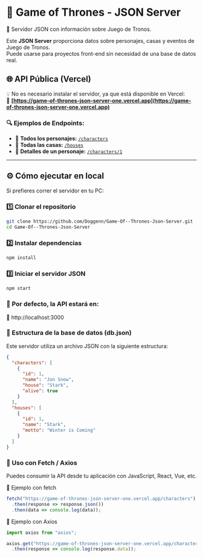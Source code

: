 # 🏰 Game of Thrones - JSON Server  
📜 Servidor JSON con información sobre Juego de Tronos.  

Este **JSON Server** proporciona datos sobre personajes, casas y eventos de Juego de Tronos.  
Puede usarse para proyectos front-end sin necesidad de una base de datos real.  

## 🌐 API Pública (Vercel)
💡 No es necesario instalar el servidor, ya que está disponible en Vercel:  
🔗 **[https://game-of-thrones-json-server-one.vercel.app](https://game-of-thrones-json-server-one.vercel.app)**  

### 🔍 **Ejemplos de Endpoints:**  
- 🔗 **Todos los personajes:** [`/characters`](https://game-of-thrones-json-server-one.vercel.app/characters)  
- 🔗 **Todas las casas:** [`/houses`](https://game-of-thrones-json-server-one.vercel.app/houses)  
- 🔗 **Detalles de un personaje:** [`/characters/1`](https://game-of-thrones-json-server-one.vercel.app/characters/1)  

---

## ⚙️ **Cómo ejecutar en local**  
Si prefieres correr el servidor en tu PC:  

### 1️⃣ Clonar el repositorio  
```bash
git clone https://github.com/Doggenn/Game-Of--Thrones-Json-Server.git
cd Game-Of--Thrones-Json-Server
```
### 2️⃣ Instalar dependencias
```bash
npm install
```
### 3️⃣ Iniciar el servidor JSON
```bash
npm start
```
### 📌 Por defecto, la API estará en:
🔗 http://localhost:3000

### 📁 Estructura de la base de datos (db.json)
Este servidor utiliza un archivo JSON con la siguiente estructura:
```json
{
  "characters": [
    {
      "id": 1,
      "name": "Jon Snow",
      "house": "Stark",
      "alive": true
    }
  ],
  "houses": [
    {
      "id": 1,
      "name": "Stark",
      "motto": "Winter is Coming"
    }
  ]
}
```

### 📌 Uso con Fetch / Axios
Puedes consumir la API desde tu aplicación con JavaScript, React, Vue, etc.

🔹 Ejemplo con fetch
```js
fetch("https://game-of-thrones-json-server-one.vercel.app/characters")
  .then(response => response.json())
  .then(data => console.log(data));

```
🔹 Ejemplo con Axios
```js
import axios from "axios";

axios.get("https://game-of-thrones-json-server-one.vercel.app/characters")
  .then(response => console.log(response.data));

```

<!--
### 🚀 Cómo ejecutar la base de datos localmente:

Si quieres ejecutarlo en tu PC, clona el repositorio y usa los siguientes comandos:
   ```bash
   git clone https://github.com/Doggenn/Game-Of--Thrones-Json-Server.git
   cd Game-Of--Thrones-Json-Server
   npm install
   npm start
   ```
 # game-of-thrones-json-server

 Characters

 http://localhost:3000/characters
 
Filter characters

 http://localhost:3000/characters?name=Jon%20Snow

Detail characters (donde 5 es el id del personaje)

 http://localhost:3000/characters/5

Houses

 http://localhost:3000/houses

Detail houses (donde 2 es el id de la casa)

 http://localhost:3000/houses/2
 
-->
